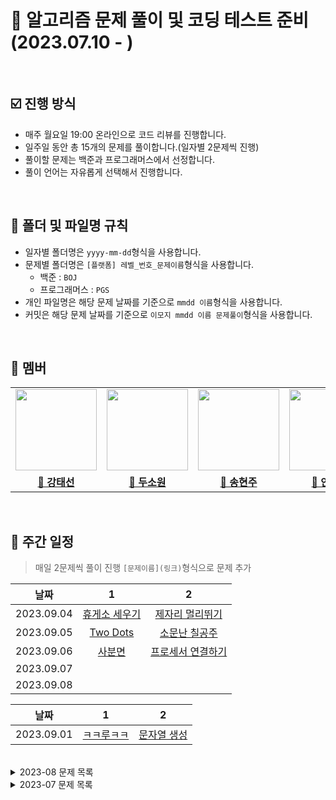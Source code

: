 # 💯 알고리즘 문제 풀이 및 코딩 테스트 준비 (2023.07.10 - )

<br />

## ☑️ 진행 방식

- 매주 월요일 19:00 온라인으로 코드 리뷰를 진행합니다.
- 일주일 동안 총 15개의 문제를 풀이합니다.(일자별 2문제씩 진행)
- 풀이할 문제는 백준과 프로그래머스에서 선정합니다.
- 풀이 언어는 자유롭게 선택해서 진행합니다.

<br />

## 📝 폴더 및 파일명 규칙

- 일자별 폴더명은 `yyyy-mm-dd`형식을 사용합니다.
- 문제별 폴더명은 `[플랫폼] 레벨_번호_문제이름`형식을 사용합니다.
  - 백준 : `BOJ`
  - 프로그래머스 : `PGS`
- 개인 파일명은 해당 문제 날짜를 기준으로 `mmdd 이름`형식을 사용합니다.
- 커밋은 해당 문제 날짜를 기준으로 `이모지 mmdd 이름 문제풀이`형식을 사용합니다.

<br />

## 🐥 멤버

<table>
 <tr>
    <td align="center"><a href="https://github.com/Taesun0727"><img src="https://avatars.githubusercontent.com/Taesun0727" width="130px;" alt=""></a></td>
    <td align="center"><a href="https://github.com/sw0610"><img src="https://avatars.githubusercontent.com/sw0610" width="130px;" alt=""></a></td>
    <td align="center"><a href="https://github.com/shyunju7"><img src="https://avatars.githubusercontent.com/shyunju7" width="130px;" alt=""></a></td>
    <td align="center"><a href="https://github.com/taebong1012"><img src="https://avatars.githubusercontent.com/taebong1012" width="130px;" alt=""></a></td>
    <td align="center"><a href="https://github.com/Jung-jin-su"><img src="https://avatars.githubusercontent.com/Jung-jin-su" width="130px;" alt=""></a></td>
  </tr>
  <tr>
    <td align="center"><a href="https://github.com/Taesun0727"><b>🦈 강태선</b></a></td>
    <td align="center"><a href="https://github.com/sw0610"><b>🐣 두소원</b></a></td>
    <td align="center"><a href="https://github.com/shyunju7"><b>🐶 송현주</b></a></td>
    <td align="center"><a href="https://github.com/taebong1012"><b>🐳 안태현</b></a></td>
    <td align="center"><a href="https://github.com/Jung-jin-su"><b>🦕 정진수</b></a></td>
  </tr>
</table>

<br/>

## 📅 주간 일정

> 매일 2문제씩 풀이 진행
> `[문제이름](링크)`형식으로 문제 추가


|    날짜    |                       1                       |                                           2                                           |
| :--------: | :-------------------------------------------: | :-----------------------------------------------------------------------------------: |
| 2023.09.04 | [휴게소 세우기](https://www.acmicpc.net/problem/1477) | [제자리 멀리뛰기](https://www.acmicpc.net/problem/6209) |
| 2023.09.05 | [Two Dots](https://www.acmicpc.net/problem/16929) | [소문난 칠공주](https://www.acmicpc.net/problem/1941) |
| 2023.09.06 | [사분면](https://www.acmicpc.net/problem/1891) | [프로세서 연결하기](https://swexpertacademy.com/main/code/problem/problemDetail.do?contestProbId=AV4suNtaXFEDFAUf&categoryId=AV4suNtaXFEDFAUf&categoryType=CODE&problemTitle=&orderBy=RECOMMEND_COUNT&selectCodeLang=ALL&select-1=&pageSize=10&pageIndex=1) |
| 2023.09.07 | []() | []() |
| 2023.09.08 | []() | []() |


|    날짜    |                       1                       |                                           2                                           |
| :--------: | :-------------------------------------------: | :-----------------------------------------------------------------------------------: |
| 2023.09.01 | [ㅋㅋ루ㅋㅋ](https://www.acmicpc.net/problem/20442) | [문자열 생성](https://www.acmicpc.net/problem/6137) |

<br/>

<details>
<summary>2023-08 문제 목록</summary>
  
|    날짜    |                                         1                                          |                                               2                                               |
| :--------: | :-------------------------------------------------------: | :----------------------------------------------------------------------------------: |
| 2023.08.01 | [피리 부는 사나이](https://www.acmicpc.net/problem/16724) |   [자물쇠와 열쇠](https://school.programmers.co.kr/learn/courses/30/lessons/60059)   |
| 2023.08.02 |      [리모컨](https://www.acmicpc.net/problem/1107)       | [코딩 테스트 공부](https://school.programmers.co.kr/learn/courses/30/lessons/118668) |
| 2023.08.03 |    [비밀 모임](https://www.acmicpc.net/problem/13424)     |                [양 구출 작전](https://www.acmicpc.net/problem/16437)                 |
| 2023.08.07 | [해킹](https://www.acmicpc.net/problem/10282) | [파괴되지 않은 건물](https://school.programmers.co.kr/learn/courses/30/lessons/92344) |
| 2023.08.08 | [사회망 서비스(SNS)](https://www.acmicpc.net/problem/2533) | [게임 닉네임](https://www.acmicpc.net/problem/16934) |
| 2023.08.09 | [합승 택시 요금](https://school.programmers.co.kr/learn/courses/30/lessons/72413) | [틱택토](https://www.acmicpc.net/problem/7682) |
| 2023.08.10 | [파티](https://www.acmicpc.net/problem/1238) |  [보석 쇼핑](https://school.programmers.co.kr/learn/courses/30/lessons/67258)  |
| 2023.08.11 | [합이 0](https://www.acmicpc.net/problem/3151) | [광고삽입](https://school.programmers.co.kr/learn/courses/30/lessons/72414) |
| 2023.08.14 |  [도둑 🥷](https://www.acmicpc.net/problem/13422)  |  [좋다 🥰](https://www.acmicpc.net/problem/1253)  |
| 2023.08.15 |  [🎵니가 싫어 싫어 너무 싫어 싫어 오지 마 내게 찝쩍대지마🎵](https://www.acmicpc.net/problem/20440)  |  [부대복귀 🪖](https://school.programmers.co.kr/learn/courses/30/lessons/132266)  |
| 2023.08.16 |  [중량제한 🤚](https://www.acmicpc.net/problem/1939)  |  [불우이웃돕기 🧑‍🦼](https://www.acmicpc.net/problem/1414)  |
| 2023.08.17 |  [우주신과의 교감 👽](https://www.acmicpc.net/problem/1774)  |  [경주로 건설 🏎️](https://school.programmers.co.kr/learn/courses/30/lessons/67259)  |
| 2023.08.18 |  [가장 가까운 공통 조상 🎅](https://www.acmicpc.net/problem/3584)  |  [월드컵 ⚽️](https://www.acmicpc.net/problem/6987)  |
| 2023.08.21 | [사탕가게](https://www.acmicpc.net/problem/4781) | [풍선 터트리기](https://school.programmers.co.kr/learn/courses/30/lessons/68646) |
| 2023.08.22 | [좋은수열](https://www.acmicpc.net/problem/2661) | [도서관](https://www.acmicpc.net/problem/1461) |
| 2023.08.23 | [벽타기](https://www.acmicpc.net/problem/23563) | [욕심쟁이 판다](https://www.acmicpc.net/problem/1937) |
| 2023.08.24 | [Puyo Puyo](https://www.acmicpc.net/problem/11559) | [카드 섞기](https://www.acmicpc.net/problem/1091) |
| 2023.08.25 | [거울 설치](https://www.acmicpc.net/problem/2151) | [단어 변환](https://school.programmers.co.kr/learn/courses/30/lessons/43163) |
| 2023.08.28 | [팀배분](https://www.acmicpc.net/problem/1953) | [정육점](https://www.acmicpc.net/problem/2258) |
| 2023.08.29 | [순회강연](https://www.acmicpc.net/problem/2109) | [운동](https://www.acmicpc.net/problem/1956) |
| 2023.08.30 | [타일 채우기](https://www.acmicpc.net/problem/2133) | [고냥이](https://www.acmicpc.net/problem/16472) |
| 2023.08.31 | [알고스팟](https://www.acmicpc.net/problem/1261) | [정수삼각형](https://school.programmers.co.kr/learn/courses/30/lessons/43105) |
</details>


<details>
<summary>2023-07 문제 목록</summary>

|    날짜    |                                         1                                          |                                               2                                               |                                        3                                        |
| :--------: | :--------------------------------------------------------------------------------: | :-------------------------------------------------------------------------------------------: | :-----------------------------------------------------------------------------: |
| 2023.07.10 |              [겹치는 건 싫어](https://www.acmicpc.net/problem/20922)               |                       [입국심사](https://www.acmicpc.net/problem/3079)                        |   [여행경로](https://school.programmers.co.kr/learn/courses/30/lessons/43164)   |
| 2023.07.11 |               [줄어들지 않아](https://www.acmicpc.net/problem/2688)                |                        [도서관](https://www.acmicpc.net/problem/1461)                         |  [베스트앨범](https://school.programmers.co.kr/learn/courses/30/lessons/42579)  |
| 2023.07.12 |                [테트로미노](https://www.acmicpc.net/problem/14500)                 |                       [내리막길](https://www.acmicpc.net/problem/1520)                        |    [등대](https://school.programmers.co.kr/learn/courses/30/lessons/133500)     |
| 2023.07.13 |                   [토마토](https://www.acmicpc.net/problem/7576)                   |                         [치즈](https://www.acmicpc.net/problem/2636)                          | [카운트 다운](https://school.programmers.co.kr/learn/courses/30/lessons/131129) |
| 2023.07.14 | [디스크 컨트롤러](https://school.programmers.co.kr/learn/courses/30/lessons/42627) |                      [인구 이동](https://www.acmicpc.net/problem/16234)                       |                [단어 수학](https://www.acmicpc.net/problem/1339)                |
| 2023.07.17 |                [다리 만들기](https://www.acmicpc.net/problem/2146)                 |       [사라지는 발판](https://school.programmers.co.kr/learn/courses/30/lessons/92345)        |                                        -                                        |
| 2023.07.18 |                  [두 용액](https://www.acmicpc.net/problem/2470)                   |         [단속카메라](https://school.programmers.co.kr/learn/courses/30/lessons/42884)         |                                        -                                        |
| 2023.07.19 |                    [물통](https://www.acmicpc.net/problem/2251)                    |                        [친구비](https://www.acmicpc.net/problem/16562)                        |                                        -                                        |
| 2023.07.20 |                   [스도쿠](https://www.acmicpc.net/problem/2580)                   |                        [동전 1](https://www.acmicpc.net/problem/2293)                         |                                        -                                        |
| 2023.07.21 |               [이진 검색 트리](https://www.acmicpc.net/problem/5639)               |                 [체스판 다시 칠하기 2](https://www.acmicpc.net/problem/25682)                 |                                        -                                        |
| 2023.07.24 |                 [회전초밥](https://www.acmicpc.net/problem/15961)                  |        [섬 연결하기](https://school.programmers.co.kr/learn/courses/30/lessons/42861)         |                                        -                                        |
| 2023.07.25 |                     [배](https://www.acmicpc.net/problem/1092)                     | [k진수에서 소수 개수 구하기](https://school.programmers.co.kr/learn/courses/30/lessons/92335) |                                        -                                        |
| 2023.07.26 |                  [게임개발](https://www.acmicpc.net/problem/1516)                  |                 [같이 눈사람 만들래?](https://www.acmicpc.net/problem/20366)                  |                                        -                                        |
| 2023.07.27 |                 [RGB거리 2](https://www.acmicpc.net/problem/17404)                 |        [불량 사용자](https://school.programmers.co.kr/learn/courses/30/lessons/64064)         |                                        -                                        |
| 2023.07.28 |                    [LCS](https://www.acmicpc.net/problem/9251)                     |          [에어컨](https://school.programmers.co.kr/learn/courses/30/lessons/214289)           |                                        -                                        |
| 2023.07.31 |                 [줄 세우기](https://www.acmicpc.net/problem/2252)                  | [연속 펄스 부분 수열의 합](https://school.programmers.co.kr/learn/courses/30/lessons/161988)  |                                        -                                        |

</details>

